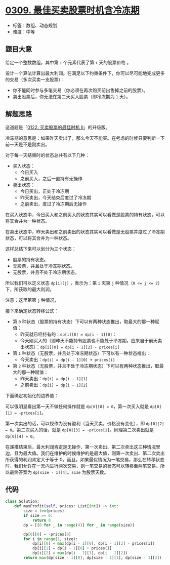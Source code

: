 # [0309. 最佳买卖股票时机含冷冻期](https://leetcode.cn/problems/best-time-to-buy-and-sell-stock-with-cooldown/)

- 标签：数组、动态规划
- 难度：中等

## 题目大意

给定一个整数数组，其中第 `i` 个元素代表了第 `i` 天的股票价格 。

设计一个算法计算出最大利润。在满足以下约束条件下，你可以尽可能地完成更多的交易（多次买卖一支股票）：

- 你不能同时参与多笔交易（你必须在再次购买前出售掉之前的股票）。
- 卖出股票后，你无法在第二天买入股票（即冷冻期为 `1` 天）。

## 解题思路

这道题是「[0122. 买卖股票的最佳时机 II](https://leetcode.cn/problems/best-time-to-buy-and-sell-stock-ii/)」的升级版。

冷冻期的意思是：如果昨天卖出了，那么今天不能买。在考虑的时候只要判断一下前一天是不是刚卖出。

对于每一天结束时的状态总共有以下几种：

- 买入状态：
  - 今日买入
  - 之前买入，之后一直持有无操作
- 卖出状态：
  - 今日买出，正处于冷冻期
  - 昨天卖出，今天结束后度过了冷冻期
  - 之前卖出，度过了冷冻期后无操作

在买入状态中，今日买入和之前买入的状态其实可以看做是股票的持有状态，可以将其合并为一种状态。

在卖出状态中，昨天卖出和之前卖出的状态其实可以看做是无股票并度过了冷冻期状态，可以将其合并为一种状态。

这样总结下来可以划分为三个状态：

- 股票的持有状态。
- 无股票，并且处于冷冻期状态。
- 无股票，并且不处于冷冻期状态。

所以我们可以定义状态 `dp[i][j]` ，表示为：第 `i` 天第 `j` 种情况（`0 <= j <= 2`）下，所获取的最大利润。

注意：这里第第 `j` 种情况，

接下来确定状态转移公式：

- 第 `0` 种状态（股票的持有状态）下可以有两种状态推出，取最大的那一种赋值：
  - 昨天就已经持有的：`dp[i][0] = dp[i - 1][0]`：
  - 今天刚买入的（则昨天不能持有股票也不能处于冷冻期，应来自于前天卖出状态）：`dp[i][0] = dp[i - 1][2] - prices[i]`
- 第 `1` 种状态（无股票，并且处于冷冻期状态）下可以有一种状态推出：
  - 今天卖出：`dp[i] = dp[i - 1][0] + prices[i]`
- 第 `2` 种状态（无股票，并且不处于冷冻期状态）下可以有两种状态推出，取最大的那一种赋值：
  - 昨天卖出：`dp[i] = dp[i - 1][1]`
  - 之前卖出：`dp[i] = dp[i - 1][2]`

下面确定初始化的边界值：

可以很明显看出第一天不做任何操作就是 `dp[0][0] = 0`，第一次买入就是 `dp[0][1] = -prices[i]`。

第一次卖出的话，可以视作为没有盈利（当天买卖，价格没有变化），即 `dp[0][2] = 0`。第二次买入的话，就是 `dp[0][3] = -prices[i]`。同理第二次卖出就是 `dp[0][4] = 0`。

在递推结束后，最大利润肯定是无操作、第一次卖出、第二次卖出这三种情况里边，且为最大值。我们在维护的时候维护的是最大值，则第一次卖出、第二次卖出所获得的利润肯定大于等于 0。而且，如果最优情况为一笔交易，那么在转移状态时，我们允许在一天内进行两次交易，则一笔交易的状态可以转移至两笔交易。所以最终答案为 `dp[size - 1][4]`。`size` 为股票天数。

## 代码

```Python
class Solution:
    def maxProfit(self, prices: List[int]) -> int:
        size = len(prices)
        if size == 0:
            return 0
        dp = [[0 for _ in range(4)] for _ in range(size)]

        dp[0][0] = -prices[0]
        for i in range(1, size):
            dp[i][0] = max(dp[i - 1][0], dp[i - 1][2] - prices[i])
            dp[i][1] = dp[i - 1][0] + prices[i]
            dp[i][2] = max(dp[i - 1][1], dp[i - 1][2])
        return max(dp[size - 1][0], dp[size - 1][1], dp[size - 1][2])
```

